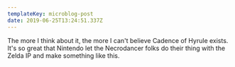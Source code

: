 ```yaml
---
templateKey: microblog-post
date: 2019-06-25T13:24:51.337Z
---
```


The more I think about it, the more I can't believe Cadence of Hyrule exists. It's so great that Nintendo let the Necrodancer folks do their thing with the Zelda IP and make something like this.
